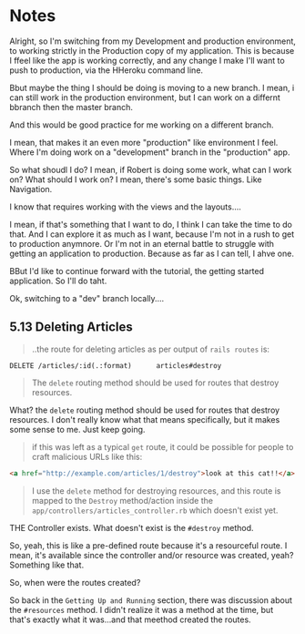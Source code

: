 # Notes
Alright, so I'm switching from my Development and production environment, to working strictly in the Production copy of my application. This is because I ffeel like the app is working correctly, and any change I make I'll want to push to production, via the HHeroku command line. 

Bbut maybe the thing I should be doing is moving to a new branch. I mean, i can still work in the production environment, but I can work on a differnt bbranch then the master branch. 

And this would be good practice for me working on a different branch. 

I mean, that makes it an even more "production" like environment I feel. Where I'm doing work on a "development" branch in the "production" app. 

So what shoudl I do? I mean, if Robert is doing some work, what can I work on? What should I work on? I mean, there's some basic things. Like Navigation. 

I know that requires working with the views and the layouts....

I mean, if that's something that I want to do, I think I can take the time to do that. And I can explore it as much as I want, because I'm not in a rush to get to production anymnore. Or I'm not in an eternal battle to struggle with getting an application to production. Because as far as I can tell, I ahve one. 

BBut I'd like to continue forward with the tutorial, the getting started application. So I'll do taht. 

Ok, switching to a "dev" branch locally....

## 5.13 Deleting Articles
>..the route for deleting articles as per output of `rails routes` is: 

```
DELETE /articles/:id(.:format)      articles#destroy
```

>The `delete` routing method should be used for routes that destroy resources. 

What? the `delete` routing method should be used for routes that destroy resources. I don't really know what that means specifically, but it makes some sense to me. Just keep going. 

>if this was left as a typical `get` route, it could be possible for people to craft malicious URLs like this: 

```html
<a href="http://example.com/articles/1/destroy">look at this cat!!</a>
```

>I use the `delete` method for destroying resources, and this route is mapped to the `Destroy` method/action inside the `app/controllers/articles_controller.rb` which doesn't exist yet. 

THE Controller exists. What doesn't exist is the `#destroy` method. 

So, yeah, this is like a pre-defined route because it's a resourceful route. I mean, it's available since the controller and/or resource was created, yeah? Something like that. 

So, when were the routes created?  

So back in the `Getting Up and Running` section, there was discussion about the `#resources` method. I didn't realize it was a method at the time, but that's exactly what it was...and that meethod created the routes. 


